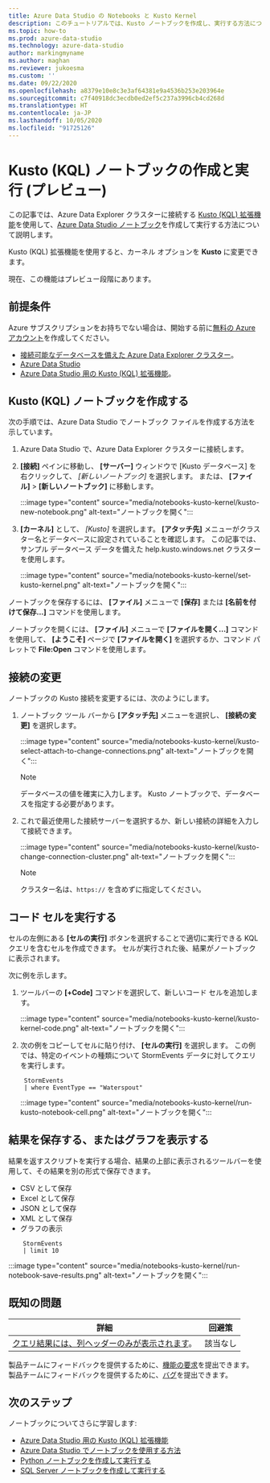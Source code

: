 ```yaml
---
title: Azure Data Studio の Notebooks と Kusto Kernel
description: このチュートリアルでは、Kusto ノートブックを作成し、実行する方法について説明します。
ms.topic: how-to
ms.prod: azure-data-studio
ms.technology: azure-data-studio
author: markingmyname
ms.author: maghan
ms.reviewer: jukoesma
ms.custom: ''
ms.date: 09/22/2020
ms.openlocfilehash: a8379e10e8c3e3af64381e9a4536b253e203964e
ms.sourcegitcommit: c7f40918dc3ecdb0ed2ef5c237a3996cb4cd268d
ms.translationtype: HT
ms.contentlocale: ja-JP
ms.lasthandoff: 10/05/2020
ms.locfileid: "91725126"
---
```

# <a name="create-and-run-a-kusto-kql-notebook-preview"></a>Kusto (KQL) ノートブックの作成と実行 (プレビュー)

この記事では、Azure Data Explorer クラスターに接続する [Kusto (KQL) 拡張機能](../extensions/kusto-extension.md)を使用して、[Azure Data Studio ノートブック](./notebooks-guidance.md)を作成して実行する方法について説明します。

Kusto (KQL) 拡張機能を使用すると、カーネル オプションを **Kusto** に変更できます。

現在、この機能はプレビュー段階にあります。

## <a name="prerequisites"></a>前提条件

Azure サブスクリプションをお持ちでない場合は、開始する前に[無料の Azure アカウント](https://azure.microsoft.com/free/)を作成してください。

- [接続可能なデータベースを備えた Azure Data Explorer クラスター](/azure/data-explorer/create-cluster-database-portal)。
- [Azure Data Studio](../download-azure-data-studio.md)
- [Azure Data Studio 用の Kusto (KQL) 拡張機能](../extensions/kusto-extension.md)。

## <a name="create-a-kusto-kql-notebook"></a>Kusto (KQL) ノートブックを作成する

次の手順では、Azure Data Studio でノートブック ファイルを作成する方法を示しています。

1. Azure Data Studio で、Azure Data Explorer クラスターに接続します。

2. **[接続]** ペインに移動し、 **[サーバー]** ウィンドウで [Kusto データベース] を右クリックして、 *[新しいノートブック]* を選択します。 または、 **[ファイル]**  >  **[新しいノートブック]** に移動します。

   :::image type="content" source="media/notebooks-kusto-kernel/kusto-new-notebook.png" alt-text="ノートブックを開く":::

3. **[カーネル]** として、 *[Kusto]* を選択します。 **[アタッチ先]** メニューがクラスター名とデータベースに設定されていることを確認します。 この記事では、サンプル データベース データを備えた help.kusto.windows.net クラスターを使用します。

   :::image type="content" source="media/notebooks-kusto-kernel/set-kusto-kernel.png" alt-text="ノートブックを開く":::

ノートブックを保存するには、 **[ファイル]** メニューで **[保存]** または **[名前を付けて保存...]** コマンドを使用します。

ノートブックを開くには、 **[ファイル]** メニューで **[ファイルを開く...]** コマンドを使用して、 **[ようこそ]** ページで **[ファイルを開く]** を選択するか、コマンド パレットで **File:Open** コマンドを使用します。

## <a name="change-the-connection"></a>接続の変更

ノートブックの Kusto 接続を変更するには、次のようにします。

1. ノートブック ツール バーから **[アタッチ先]** メニューを選択し、 **[接続の変更]** を選択します。

   :::image type="content" source="media/notebooks-kusto-kernel/kusto-select-attach-to-change-connections.png" alt-text="ノートブックを開く":::

   > [!Note]
   > データベースの値を確実に入力します。 Kusto ノートブックで、データベースを指定する必要があります。

2. これで最近使用した接続サーバーを選択するか、新しい接続の詳細を入力して接続できます。

   :::image type="content" source="media/notebooks-kusto-kernel/kusto-change-connection-cluster.png" alt-text="ノートブックを開く":::

   > [!Note]
   > クラスター名は、`https://` を含めずに指定してください。

## <a name="run-a-code-cell"></a>コード セルを実行する

セルの左側にある **[セルの実行]** ボタンを選択することで適切に実行できる KQL クエリを含むセルを作成できます。 セルが実行された後、結果がノートブックに表示されます。

次に例を示します。

1. ツールバーの **[+Code]** コマンドを選択して、新しいコード セルを追加します。

   :::image type="content" source="media/notebooks-kusto-kernel/kusto-kernel-code.png" alt-text="ノートブックを開く":::

2. 次の例をコピーしてセルに貼り付け、 **[セルの実行]** を選択します。 この例では、特定のイベントの種類について StormEvents データに対してクエリを実行します。

   ```kusto
    StormEvents
    | where EventType == "Waterspout"
   ```

   :::image type="content" source="media/notebooks-kusto-kernel/run-kusto-notebook-cell.png" alt-text="ノートブックを開く":::

## <a name="save-the-result-or-show-chart"></a>結果を保存する、またはグラフを表示する

結果を返すスクリプトを実行する場合、結果の上部に表示されるツールバーを使用して、その結果を別の形式で保存できます。

- CSV として保存
- Excel として保存
- JSON として保存
- XML として保存
- グラフの表示

```kusto
    StormEvents
    | limit 10
```

:::image type="content" source="media/notebooks-kusto-kernel/run-notebook-save-results.png" alt-text="ノートブックを開く":::

## <a name="known-issues"></a>既知の問題

| 詳細 | 回避策 |
|---------|------------|
| [クエリ結果には、列ヘッダーのみが表示されます](https://github.com/microsoft/azuredatastudio/issues/12565)。 | 該当なし |

製品チームにフィードバックを提供するために、[機能の要求](https://github.com/microsoft/azuredatastudio/issues/new?assignees=&labels=&template=feature_request.md&title=)を提出できます。  
製品チームにフィードバックを提供するために、[バグ](https://github.com/microsoft/azuredatastudio/issues/new?assignees=&labels=&template=bug_report.md&title=)を提出できます。

## <a name="next-steps"></a>次のステップ

ノートブックについてさらに学習します:

- [Azure Data Studio 用の Kusto (KQL) 拡張機能](../extensions/kusto-extension.md)
- [Azure Data Studio でノートブックを使用する方法](./notebooks-guidance.md)
- [Python ノートブックを作成して実行する](./notebooks-python-kernel.md)
- [SQL Server ノートブックを作成して実行する](./notebooks-sql-kernel.md)